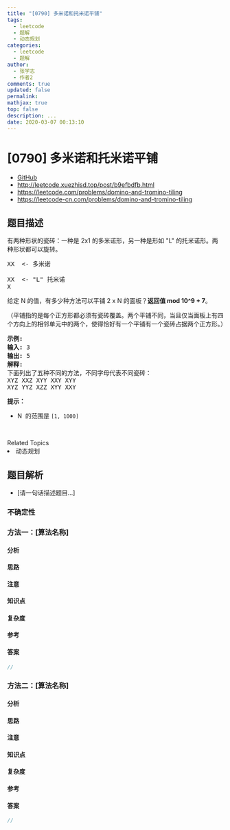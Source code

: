 ```yaml
---
title: "[0790] 多米诺和托米诺平铺"
tags:
  - leetcode
  - 题解
  - 动态规划
categories:
  - leetcode
  - 题解
author:
  - 张学志
  - 作者2
comments: true
updated: false
permalink:
mathjax: true
top: false
description: ...
date: 2020-03-07 00:13:10
---
```



# [0790] 多米诺和托米诺平铺
* [GitHub](https://github.com/algoboy101/LeetCodeCrowdsource/tree/master/_posts/QA/%5B0790%5D%20%E5%A4%9A%E7%B1%B3%E8%AF%BA%E5%92%8C%E6%89%98%E7%B1%B3%E8%AF%BA%E5%B9%B3%E9%93%BA.md)
* http://leetcode.xuezhisd.top/post/b9efbdfb.html
* https://leetcode.com/problems/domino-and-tromino-tiling
* https://leetcode-cn.com/problems/domino-and-tromino-tiling


## 题目描述

<p>有两种形状的瓷砖：一种是&nbsp;2x1 的多米诺形，另一种是形如&nbsp;&quot;L&quot; 的托米诺形。两种形状都可以旋转。</p>

<pre>
XX  &lt;- 多米诺

XX  &lt;- &quot;L&quot; 托米诺
X
</pre>

<p>给定&nbsp;N 的值，有多少种方法可以平铺&nbsp;2 x N 的面板？<strong>返回值 mod 10^9 + 7</strong>。</p>

<p>（平铺指的是每个正方形都必须有瓷砖覆盖。两个平铺不同，当且仅当面板上有四个方向上的相邻单元中的两个，使得恰好有一个平铺有一个瓷砖占据两个正方形。）</p>

<pre>
<strong>示例:</strong>
<strong>输入:</strong> 3
<strong>输出:</strong> 5
<strong>解释:</strong> 
下面列出了五种不同的方法，不同字母代表不同瓷砖：
XYZ XXZ XYY XXY XYY
XYZ YYZ XZZ XYY XXY</pre>

<p><strong>提示：</strong></p>

<ul>
	<li>N&nbsp; 的范围是&nbsp;<code>[1, 1000]</code></li>
</ul>

<p>&nbsp;</p>
<div><div>Related Topics</div><div><li>动态规划</li></div></div>


## 题目解析
* [请一句话描述题目...]

### 不确定性


### 方法一：[算法名称]

#### 分析

#### 思路

#### 注意

#### 知识点

#### 复杂度

#### 参考

#### 答案

```cpp
//
```


### 方法二：[算法名称]

#### 分析

#### 思路

#### 注意

#### 知识点

#### 复杂度

#### 参考

#### 答案

```cpp
//
```


